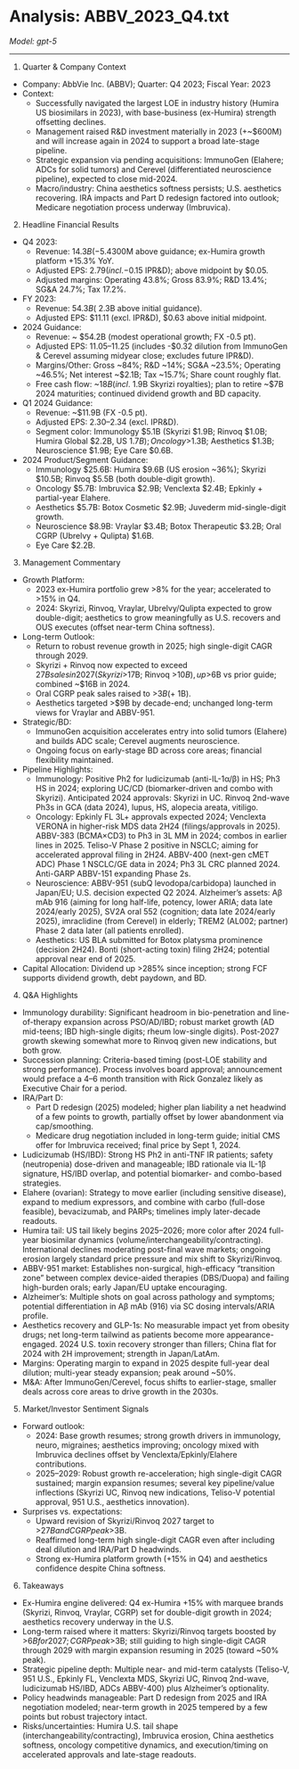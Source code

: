 # Analysis: ABBV_2023_Q4.txt

*Model: gpt-5*

---

1) Quarter & Company Context
- Company: AbbVie Inc. (ABBV); Quarter: Q4 2023; Fiscal Year: 2023
- Context:
  - Successfully navigated the largest LOE in industry history (Humira US biosimilars in 2023), with base-business (ex-Humira) strength offsetting declines.
  - Management raised R&D investment materially in 2023 (+~$600M) and will increase again in 2024 to support a broad late-stage pipeline.
  - Strategic expansion via pending acquisitions: ImmunoGen (Elahere; ADCs for solid tumors) and Cerevel (differentiated neuroscience pipeline), expected to close mid-2024.
  - Macro/industry: China aesthetics softness persists; U.S. aesthetics recovering. IRA impacts and Part D redesign factored into outlook; Medicare negotiation process underway (Imbruvica).

2) Headline Financial Results
- Q4 2023:
  - Revenue: $14.3B (-5.4% YoY), ~$300M above guidance; ex-Humira growth platform +15.3% YoY.
  - Adjusted EPS: $2.79 (incl. -$0.15 IPR&D); above midpoint by $0.05.
  - Adjusted margins: Operating 43.8%; Gross 83.9%; R&D 13.4%; SG&A 24.7%; Tax 17.2%.
- FY 2023:
  - Revenue: $54.3B (~$2.3B above initial guidance).
  - Adjusted EPS: $11.11 (excl. IPR&D), $0.63 above initial midpoint.
- 2024 Guidance:
  - Revenue: ~ $54.2B (modest operational growth; FX -0.5 pt).
  - Adjusted EPS: $11.05–$11.25 (includes -$0.32 dilution from ImmunoGen & Cerevel assuming midyear close; excludes future IPR&D).
  - Margins/Other: Gross ~84%; R&D ~14%; SG&A ~23.5%; Operating ~46.5%; Net interest ~$2.1B; Tax ~15.7%; Share count roughly flat.
  - Free cash flow: ~$18B (incl. ~$1.9B Skyrizi royalties); plan to retire ~$7B 2024 maturities; continued dividend growth and BD capacity.
- Q1 2024 Guidance:
  - Revenue: ~$11.9B (FX -0.5 pt).
  - Adjusted EPS: $2.30–$2.34 (excl. IPR&D).
  - Segment color: Immunology $5.1B (Skyrizi $1.9B; Rinvoq $1.0B; Humira Global $2.2B, US $1.7B); Oncology >$1.3B; Aesthetics $1.3B; Neuroscience $1.9B; Eye Care $0.6B.
- 2024 Product/Segment Guidance:
  - Immunology $25.6B: Humira $9.6B (US erosion ~36%); Skyrizi $10.5B; Rinvoq $5.5B (both double-digit growth).
  - Oncology $5.7B: Imbruvica $2.9B; Venclexta $2.4B; Epkinly + partial-year Elahere.
  - Aesthetics $5.7B: Botox Cosmetic $2.9B; Juvederm mid-single-digit growth.
  - Neuroscience $8.9B: Vraylar $3.4B; Botox Therapeutic $3.2B; Oral CGRP (Ubrelvy + Qulipta) $1.6B.
  - Eye Care $2.2B.

3) Management Commentary
- Growth Platform:
  - 2023 ex-Humira portfolio grew >8% for the year; accelerated to >15% in Q4.
  - 2024: Skyrizi, Rinvoq, Vraylar, Ubrelvy/Qulipta expected to grow double-digit; aesthetics to grow meaningfully as U.S. recovers and OUS executes (offset near-term China softness).
- Long-term Outlook:
  - Return to robust revenue growth in 2025; high single-digit CAGR through 2029.
  - Skyrizi + Rinvoq now expected to exceed $27B sales in 2027 (Skyrizi >$17B; Rinvoq >$10B), up >$6B vs prior guide; combined ~$16B in 2024.
  - Oral CGRP peak sales raised to >$3B (+~$1B).
  - Aesthetics targeted >$9B by decade-end; unchanged long-term views for Vraylar and ABBV-951.
- Strategic/BD:
  - ImmunoGen acquisition accelerates entry into solid tumors (Elahere) and builds ADC scale; Cerevel augments neuroscience.
  - Ongoing focus on early-stage BD across core areas; financial flexibility maintained.
- Pipeline Highlights:
  - Immunology: Positive Ph2 for ludicizumab (anti-IL-1α/β) in HS; Ph3 HS in 2024; exploring UC/CD (biomarker-driven and combo with Skyrizi). Anticipated 2024 approvals: Skyrizi in UC. Rinvoq 2nd-wave Ph3s in GCA (data 2024), lupus, HS, alopecia areata, vitiligo.
  - Oncology: Epkinly FL 3L+ approvals expected 2024; Venclexta VERONA in higher-risk MDS data 2H24 (filings/approvals in 2025). ABBV-383 (BCMA×CD3) to Ph3 in 3L MM in 2024; combos in earlier lines in 2025. Teliso-V Phase 2 positive in NSCLC; aiming for accelerated approval filing in 2H24. ABBV-400 (next-gen cMET ADC) Phase 1 NSCLC/GE data in 2024; Ph3 3L CRC planned 2024. Anti-GARP ABBV-151 expanding Phase 2s.
  - Neuroscience: ABBV-951 (subQ levodopa/carbidopa) launched in Japan/EU; U.S. decision expected Q2 2024. Alzheimer’s assets: Aβ mAb 916 (aiming for long half-life, potency, lower ARIA; data late 2024/early 2025), SV2A oral 552 (cognition; data late 2024/early 2025), imraclidine (from Cerevel) in elderly; TREM2 (AL002; partner) Phase 2 data later (all patients enrolled).
  - Aesthetics: US BLA submitted for Botox platysma prominence (decision 2H24). Bonti (short-acting toxin) filing 2H24; potential approval near end of 2025.
- Capital Allocation: Dividend up >285% since inception; strong FCF supports dividend growth, debt paydown, and BD.

4) Q&A Highlights
- Immunology durability: Significant headroom in bio-penetration and line-of-therapy expansion across PSO/AD/IBD; robust market growth (AD mid-teens; IBD high-single digits; rheum low-single digits). Post-2027 growth skewing somewhat more to Rinvoq given new indications, but both grow.
- Succession planning: Criteria-based timing (post-LOE stability and strong performance). Process involves board approval; announcement would preface a 4–6 month transition with Rick Gonzalez likely as Executive Chair for a period.
- IRA/Part D:
  - Part D redesign (2025) modeled; higher plan liability a net headwind of a few points to growth, partially offset by lower abandonment via cap/smoothing.
  - Medicare drug negotiation included in long-term guide; initial CMS offer for Imbruvica received; final price by Sept 1, 2024.
- Ludicizumab (HS/IBD): Strong HS Ph2 in anti-TNF IR patients; safety (neutropenia) dose-driven and manageable; IBD rationale via IL-1β signature, HS/IBD overlap, and potential biomarker- and combo-based strategies.
- Elahere (ovarian): Strategy to move earlier (including sensitive disease), expand to medium expressors, and combine with carbo (full-dose feasible), bevacizumab, and PARPs; timelines imply later-decade readouts.
- Humira tail: US tail likely begins 2025–2026; more color after 2024 full-year biosimilar dynamics (volume/interchangeability/contracting). International declines moderating post-final wave markets; ongoing erosion largely standard price pressure and mix shift to Skyrizi/Rinvoq.
- ABBV-951 market: Establishes non-surgical, high-efficacy “transition zone” between complex device-aided therapies (DBS/Duopa) and failing high-burden orals; early Japan/EU uptake encouraging.
- Alzheimer’s: Multiple shots on goal across pathology and symptoms; potential differentiation in Aβ mAb (916) via SC dosing intervals/ARIA profile.
- Aesthetics recovery and GLP-1s: No measurable impact yet from obesity drugs; net long-term tailwind as patients become more appearance-engaged. 2024 U.S. toxin recovery stronger than fillers; China flat for 2024 with 2H improvement; strength in Japan/LatAm.
- Margins: Operating margin to expand in 2025 despite full-year deal dilution; multi-year steady expansion; peak around ~50%.
- M&A: After ImmunoGen/Cerevel, focus shifts to earlier-stage, smaller deals across core areas to drive growth in the 2030s.

5) Market/Investor Sentiment Signals
- Forward outlook:
  - 2024: Base growth resumes; strong growth drivers in immunology, neuro, migraines; aesthetics improving; oncology mixed with Imbruvica declines offset by Venclexta/Epkinly/Elahere contributions.
  - 2025–2029: Robust growth re-acceleration; high single-digit CAGR sustained; margin expansion resumes; several key pipeline/value inflections (Skyrizi UC, Rinvoq new indications, Teliso-V potential approval, 951 U.S., aesthetics innovation).
- Surprises vs. expectations:
  - Upward revision of Skyrizi/Rinvoq 2027 target to >$27B and CGRP peak >$3B.
  - Reaffirmed long-term high single-digit CAGR even after including deal dilution and IRA/Part D headwinds.
  - Strong ex-Humira platform growth (+15% in Q4) and aesthetics confidence despite China softness.

6) Takeaways
- Ex-Humira engine delivered: Q4 ex-Humira +15% with marquee brands (Skyrizi, Rinvoq, Vraylar, CGRP) set for double-digit growth in 2024; aesthetics recovery underway in the U.S.
- Long-term raised where it matters: Skyrizi/Rinvoq targets boosted by >$6B for 2027; CGRP peak >$3B; still guiding to high single-digit CAGR through 2029 with margin expansion resuming in 2025 (toward ~50% peak).
- Strategic pipeline depth: Multiple near- and mid-term catalysts (Teliso-V, 951 U.S., Epkinly FL, Venclexta MDS, Skyrizi UC, Rinvoq 2nd-wave, ludicizumab HS/IBD, ADCs ABBV-400) plus Alzheimer’s optionality.
- Policy headwinds manageable: Part D redesign from 2025 and IRA negotiation modeled; near-term growth in 2025 tempered by a few points but robust trajectory intact.
- Risks/uncertainties: Humira U.S. tail shape (interchangeability/contracting), Imbruvica erosion, China aesthetics softness, oncology competitive dynamics, and execution/timing on accelerated approvals and late-stage readouts.